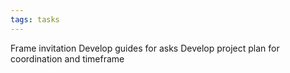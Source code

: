 ```yaml
---
tags: tasks
---
```

Frame invitation
Develop guides for asks 
Develop project plan for coordination and timeframe 
